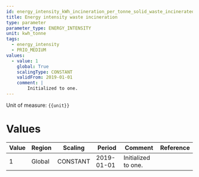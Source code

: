 ```yaml
---
id: energy_intensity_kWh_incineration_per_tonne_solid_waste_incinerated
title: Energy intensity waste incineration
type: parameter
parameter_type: ENERGY_INTENSITY
unit: kwh_tonne
tags:
  - energy_intensity
  - PRIO_MEDIUM
values:
  - value: 1
    global: True
    scalingType: CONSTANT
    validFrom: 2019-01-01
    comment: |
        Initialized to one.
---
```



Unit of measure: `{{unit}}`


# Values


| Value | Region | Scaling | Period | Comment | Reference |
|-------|--------|---------|--------|---------|-----------|
| 1 | Global | CONSTANT | 2019-01-01 | Initialized to one. |  |


